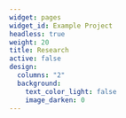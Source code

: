 ```yaml
---
widget: pages
widget_id: Example Project
headless: true
weight: 20
title: Research
active: false
design:
  columns: "2"
  background:
    text_color_light: false
    image_darken: 0
---
```


